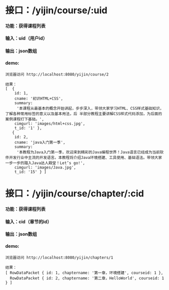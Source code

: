# 接口：/yijin/course/:uid
#### 功能：获得课程列表
#### 输入：uid（用户id）
#### 输出：json数组
#### demo:
```
浏览器访问 http://localhost:8080/yijin/course/2

结果：
[  {
    id: 1,
    cname: '初识HTML+CSS',
    summary:
     '本课程从最基本的概念开始讲起，步步深入，带领大家学习HTML、CSS样式基础知识，了解各种常用标签的意义以及基本用法，后 半部分教程主要讲解CSS样式代码添加，为后面的案例课程打下基础。',
    cimgurl: 'images/html+css.jpg',
    t_id: '1' },
   {
    id: 2,
    cname: 'java入门第一季',
    summary:
     '本教程为Java入门第一季，欢迎来到精彩的Java编程世界！Java语言已经成为当前软件开发行业中主流的开发语言。本教程将介绍Java环境搭建、工具使用、基础语法。带领大家一步一步的踏入Java达人殿堂！Let’s go!',
    cimgurl: 'images/Java.jpg',
    t_id: '15' } ]
```
# 接口：/yijin/course/chapter/:cid
#### 功能：获得课程列表
#### 输入：cid（章节的id）
#### 输出：json数组
#### demo:
```
浏览器访问 http://localhost:8080/yijin/chapters/1

结果：
[ RowDataPacket { id: 1, chaptername: '第一章，环境搭建', courseid: 1 },
  RowDataPacket { id: 2, chaptername: '第二章，HelloWorld', courseid: 1 } ]
```


